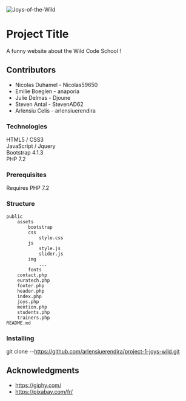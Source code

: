 <div><img src="https://github.com/arlensiuerendira/project-1-joys-wild/tree/dev/public/assets/img/Joys_of_the_Wild.png" title="Joys-of-the-Wild" alt="Joys-of-the-Wild"></div>

# Project Title

A funny website about the Wild Code School !


## Contributors

* Nicolas Duhamel - Nicolas59650
* Emilie Boeglen - anaporia
* Julie Delmas - Djoune
* Steven Antal - StevenAD62
* Arlensiu Celis - arlensiuerendira


### Technologies
HTML5 / CSS3         
JavaScript / Jquery          
Bootstrap 4.1.3           
PHP 7.2         


### Prerequisites

Requires PHP 7.2


### Structure

```                 
public         
	assets        
		bootstrap      
		css       
			style.css           
		js        
			style.js         
			slider.js           
		img        
			...        
		fonts     
	contact.php	   
	euratech.php          
	footer.php         
	header.php       
	index.php         
	joys.php          
	mention.php           
	students.php             
	trainers.php           
README.md           
```	

### Installing

git clone --https://github.com/arlensiuerendira/project-1-joys-wild.git


## Acknowledgments

* https://giphy.com/
* https://pixabay.com/fr/

